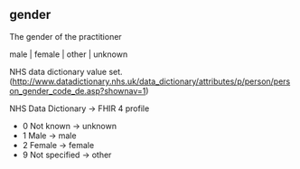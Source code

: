 ## gender

The gender of the practitioner

male | female | other | unknown 

NHS data dictionary value set. (http://www.datadictionary.nhs.uk/data_dictionary/attributes/p/person/person_gender_code_de.asp?shownav=1)

NHS Data Dictionary -> FHIR 4 profile


- 0 Not known -> unknown
- 1 Male -> male
- 2 Female -> female
- 9 Not specified -> other